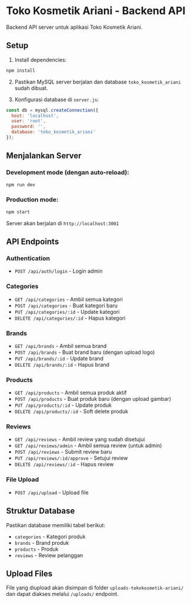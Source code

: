 # Toko Kosmetik Ariani - Backend API

Backend API server untuk aplikasi Toko Kosmetik Ariani.

## Setup

1. Install dependencies:
```bash
npm install
```

2. Pastikan MySQL server berjalan dan database `toko_kosmetik_ariani` sudah dibuat.

3. Konfigurasi database di `server.js`:
```javascript
const db = mysql.createConnection({
  host: 'localhost',
  user: 'root',
  password: '',
  database: 'toko_kosmetik_ariani'
});
```

## Menjalankan Server

### Development mode (dengan auto-reload):
```bash
npm run dev
```

### Production mode:
```bash
npm start
```

Server akan berjalan di `http://localhost:3001`

## API Endpoints

### Authentication
- `POST /api/auth/login` - Login admin

### Categories
- `GET /api/categories` - Ambil semua kategori
- `POST /api/categories` - Buat kategori baru
- `PUT /api/categories/:id` - Update kategori
- `DELETE /api/categories/:id` - Hapus kategori

### Brands
- `GET /api/brands` - Ambil semua brand
- `POST /api/brands` - Buat brand baru (dengan upload logo)
- `PUT /api/brands/:id` - Update brand
- `DELETE /api/brands/:id` - Hapus brand

### Products
- `GET /api/products` - Ambil semua produk aktif
- `POST /api/products` - Buat produk baru (dengan upload gambar)
- `PUT /api/products/:id` - Update produk
- `DELETE /api/products/:id` - Soft delete produk

### Reviews
- `GET /api/reviews` - Ambil review yang sudah disetujui
- `GET /api/reviews/admin` - Ambil semua review (untuk admin)
- `POST /api/reviews` - Submit review baru
- `PUT /api/reviews/:id/approve` - Setujui review
- `DELETE /api/reviews/:id` - Hapus review

### File Upload
- `POST /api/upload` - Upload file

## Struktur Database

Pastikan database memiliki tabel berikut:
- `categories` - Kategori produk
- `brands` - Brand produk
- `products` - Produk
- `reviews` - Review pelanggan

 

## Upload Files

File yang diupload akan disimpan di folder `uploads-tokokosmetik-ariani/` dan dapat diakses melalui `/uploads/` endpoint.

